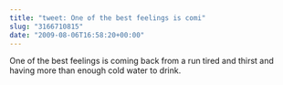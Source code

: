```yaml
---
title: "tweet: One of the best feelings is comi"
slug: "3166710815"
date: "2009-08-06T16:58:20+00:00"
---
```

One of the best feelings is coming back from a run tired and thirst and having more than enough cold water to drink.